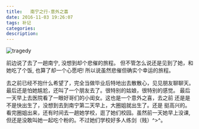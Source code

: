 ```yaml
---
title:   南宁之行-意外之喜
date: 2016-11-03 19:26:07
tags: 补记
categories:
description:
---
```


![tragedy](/images/tragedy2.jpg)

前边说了去了一趟南宁, 没想到却个悲催的旅程。
但不管怎么说还是见到了她，和她吃了个饭, 也算了却一个心愿吧! 
所以说虽然悲催但确实个幸运的旅程。
<!--more-->
去之前已经不抱什么希望了，完全当做毕业后特地出去散散心，见见朋友聊聊天。
最后还是怕她尴尬，还叫了一个朋友去了。很特别的姑娘，很特别的感觉。
最后一天早上去医院看了一眼好哥们的小闺女。这也是一个意外之喜，去之前
还是是不是快出生了，没想到去到南宁第二天早上，大圈姐就出生了。还是
挺高兴的。
看完圈姐出来，还有时间去一趟她学校，逛了她们校园。虽然前一天她早上没课,
但还是没敢叫她一起吃个粉的。不过她们学校好多人练剑（贱）^>^。


